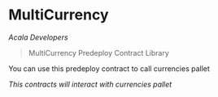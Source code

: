 # MultiCurrency

*Acala Developers*

> MultiCurrency Predeploy Contract Library

You can use this predeploy contract to call currencies pallet

*This contracts will interact with currencies pallet*



